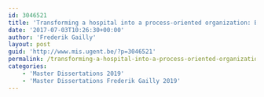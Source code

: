 ```yaml
---
id: 3046521
title: 'Transforming a hospital into a process-oriented organization: Business Process Maturity (Anna Verjans)'
date: '2017-07-03T10:26:30+00:00'
author: 'Frederik Gailly'
layout: post
guid: 'http://www.mis.ugent.be/?p=3046521'
permalink: /transforming-a-hospital-into-a-process-oriented-organization/
categories:
    - 'Master Dissertations 2019'
    - 'Master Dissertations Frederik Gailly 2019'
---
```


